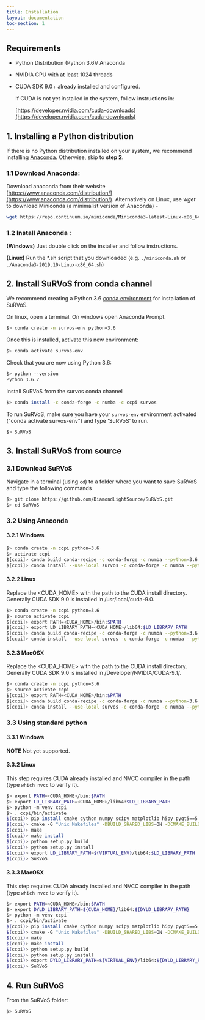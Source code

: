 ```yaml
---
title: Installation
layout: documentation
toc-section: 1
---
```


## Requirements

- Python Distribution (Python 3.6)/ Anaconda

- NVIDIA GPU with at least 1024 threads

- CUDA SDK 9.0+ already installed and configured.

  If CUDA is not yet installed in the system, follow instructions in:

  [https://developer.nvidia.com/cuda-downloads](https://developer.nvidia.com/cuda-downloads)

   
 
## 1. Installing a Python distribution

If there is no Python distribution installed on your system, we recommend installing [Anaconda](https://docs.continuum.io/anaconda/). Otherwise, skip to **step 2**.

### 1.1 Download Anaconda:

Download anaconda from their website [https://www.anaconda.com/distribution/](https://www.anaconda.com/distribution/).
Alternatively on Linux, use *wget* to download Miniconda (a minimalist version of Anaconda) -
```bash
wget https://repo.continuum.io/miniconda/Miniconda3-latest-Linux-x86_64.sh -O miniconda.sh
```

### 1.2 Install Anaconda :

**(Windows)** Just double click on the installer and follow instructions.

**(Linux)** Run the *.sh script that you downloaded (e.g. `./miniconda.sh` or  `./Anaconda3-2019.10-Linux-x86_64.sh`)


## 2. Install SuRVoS from conda channel

We recommend creating a Python 3.6 [conda environment](https://docs.conda.io/projects/conda/en/latest/user-guide/tasks/manage-environments.html) for installation of SuRVoS.

On linux, open a terminal. On windows open Anaconda Prompt.

```bash
$> conda create -n survos-env python=3.6
```

Once this is installed, activate this new environment:

```bash
$> conda activate survos-env
```

Check that you are now using Python 3.6:
```bash
$> python --version
Python 3.6.7
```
Install SuRVoS from the survos conda channel

```bash
$> conda install -c conda-forge -c numba -c ccpi survos
```

To run SuRVoS, make sure you have your `survos-env` environment activated ("conda activate survos-env") and type 'SuRVoS' to run.

```bash
$> SuRVoS
```

## 3. Install SuRVoS from source

### 3.1 Download SuRVoS

Navigate in a terminal (using `cd`) to a folder where you want to save SuRVoS and type the following commands

```bash
$> git clone https://github.com/DiamondLightSource/SuRVoS.git
$> cd SuRVoS
```

### 3.2 Using Anaconda

#### 3.2.1 Windows

```bash
$> conda create -n ccpi python=3.6
$> activate ccpi
$[ccpi]> conda build conda-recipe -c conda-forge -c numba --python=3.6
$[ccpi]> conda install --use-local survos -c conda-forge -c numba --python=3.6
```

#### 3.2.2 Linux
Replace the &lt;CUDA_HOME&gt; with the path to the CUDA install directory. Generally CUDA SDK 9.0 is installed in /usr/local/cuda-9.0.

```bash
$> conda create -n ccpi python=3.6
$> source activate ccpi
$[ccpi]> export PATH=<CUDA_HOME>/bin:$PATH
$[ccpi]> export LD_LIBRARY_PATH=<CUDA_HOME>/lib64:$LD_LIBRARY_PATH
$[ccpi]> conda build conda-recipe -c conda-forge -c numba --python=3.6
$[ccpi]> conda install --use-local survos -c conda-forge -c numba --python=3.6
```

#### 3.2.3 MacOSX
Replace the &lt;CUDA_HOME&gt; with the path to the CUDA install directory. Generally CUDA SDK 9.0 is installed in /Developer/NVIDIA/CUDA-9.1/.

```bash
$> conda create -n ccpi python=3.6
$> source activate ccpi
$[ccpi]> export PATH=<CUDA_HOME>/bin:$PATH
$[ccpi]> conda build conda-recipe -c conda-forge -c numba --python=3.6
$[ccpi]> conda install --use-local survos -c conda-forge -c numba --python=3.6
```

### 3.3 Using standard python

#### 3.3.1 Windows
**NOTE** Not yet supported.

#### 3.3.2 Linux
This step requires CUDA already installed and NVCC compiler in the path (type `which nvcc` to verify it).

```bash
$> export PATH=<CUDA_HOME>/bin:$PATH
$> export LD_LIBRARY_PATH=<CUDA_HOME>/lib64:$LD_LIBRARY_PATH
$> python -m venv ccpi
$> . ccpi/bin/activate
$(ccpi)> pip install cmake cython numpy scipy matplotlib h5py pyqt5==5.8.2 tifffile networkx scikit-image scikit-learn seaborn 
$(ccpi)> cmake -G "Unix Makefiles" -DBUILD_SHARED_LIBS=ON -DCMAKE_BUILD_TYPE=Release -DCMAKE_INSTALL_PREFIX="${VIRTUAL_ENV}" -DINSTALL_BIN_DIR="${VIRTUAL_ENV}/bin" -DINSTALL_LIB_DIR="${VIRTUAL_ENV}/lib64" survos/lib/src
$(ccpi)> make
$(ccpi)> make install
$(ccpi)> python setup.py build
$(ccpi)> python setup.py install
$(ccpi)> export LD_LIBRARY_PATH=${VIRTUAL_ENV}/lib64:$LD_LIBRARY_PATH
$(ccpi)> SuRVoS
```

#### 3.3.3 MacOSX
This step requires CUDA already installed and NVCC compiler in the path (type `which nvcc` to verify it).

```bash
$> export PATH=<CUDA_HOME>/bin:$PATH
$> export DYLD_LIBRARY_PATH=${CUDA_HOME}/lib64:${DYLD_LIBRARY_PATH}
$> python -m venv ccpi
$> . ccpi/bin/activate
$(ccpi)> pip install cmake cython numpy scipy matplotlib h5py pyqt5==5.8.2 tifffile networkx scikit-image scikit-learn seaborn 
$(ccpi)> cmake -G "Unix Makefiles" -DBUILD_SHARED_LIBS=ON -DCMAKE_BUILD_TYPE=Release -DCMAKE_INSTALL_PREFIX="${VIRTUAL_ENV}" -DINSTALL_BIN_DIR="${VIRTUAL_ENV}/bin" -DINSTALL_LIB_DIR="${VIRTUAL_ENV}/lib64" survos/lib/src
$(ccpi)> make
$(ccpi)> make install
$(ccpi)> python setup.py build
$(ccpi)> python setup.py install
$(ccpi)> export DYLD_LIBRARY_PATH=${VIRTUAL_ENV}/lib64:${DYLD_LIBRARY_PATH}
$(ccpi)> SuRVoS
```

## 4. Run SuRVoS

From the SuRVoS folder:

```bash
$> SuRVoS
```
